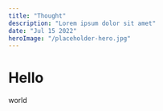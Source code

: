 ```yaml
---
title: "Thought"
description: "Lorem ipsum dolor sit amet"
date: "Jul 15 2022"
heroImage: "/placeholder-hero.jpg"
---
```


# Hello

world
